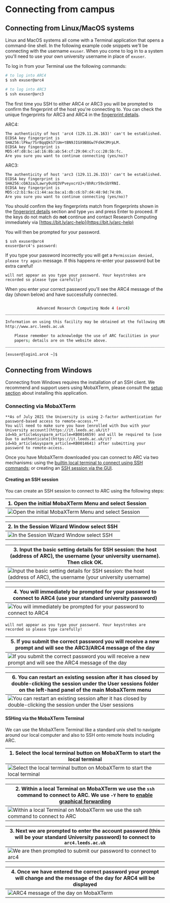 # Connecting from campus

## Connecting from Linux/MacOS systems

Linux and MacOS systems all come with a Terminal application that opens a command-line shell. In the following example code snippets we'll be connecting with the username `exuser`. When you come to log in to a system you'll need to use your own university username in place of `exuser`.

To log in from your Terminal use the following commands:

```bash
# to log into ARC4
$ ssh exuser@arc4

# to log into ARC3
$ ssh exuser@arc3
```

The first time you SSH to either ARC4 or ARC3 you will be prompted to confirm the fingerprint of the host you're connecting to. You can check the unique fingerprints for ARC3 and ARC4 in the [fingerprint details](./fingerprint-details).

ARC4:

```
The authenticity of host 'arc4 (129.11.26.163)' can't be established.
ECDSA key fingerprint is SHA256:lPkw/7SrBqqQkS7lUm+tBN9JIGX9B8Gw7FdkK3MrpLM.
ECDSA key fingerprint is MD5:4f:d8:bc:ad:16:8b:ab:54:cf:29:04:c7:cc:20:5b:fc.
Are you sure you want to continue connecting (yes/no)?
```

ARC3:

```
The authenticity of host 'arc3 (129.11.26.153)' can't be established.
ECDSA key fingerprint is SHA256:cOA3zaJLawry0uVQ3VPveyxcrUJ+/8hRcr59xSbYRNI.
ECDSA key fingerprint is MD5:c2:b1:9a:c1:44:aa:ba:a1:db:c6:b7:d4:48:9d:74:89.
Are you sure you want to continue connecting (yes/no)?
```

You should confirm the key fingerprints match from fingerprints shown in the [fingerprint details](./fingerprint-details) section and type `yes` and press Enter to proceed.
If the keys do not match do **not** continue and contact Research Computing immediately via [https://bit.ly/arc-help](https://bit.ly/arc-help)

You will then be prompted for your password.

```
$ ssh exuser@arc4
exuser@arc4's password:
```

If you type your password incorrectly you will get a `Permission denied, please try again` message.
If this happens re-enter your password but be extra careful!

```{note} For security placeholder characters (like an asterisk)
will not appear as you type your password. Your keystrokes are recorded so please type carefully!
```

When you enter your correct password you'll see the ARC4 message of the day (shown below) and have successfully connected.

```bash

              Advanced Research Computing Node 4 (arc4)
________________________________________________________________________

Information on using this facility may be obtained at the following URL:
http://www.arc.leeds.ac.uk

    Please remember to acknowledge the use of ARC facilities in your
    papers; details are on the website above.
________________________________________________________________________

[exuser@login1.arc4 ~]$
```

## Connecting from Windows

Connecting from Windows requires the installation of an SSH client. We recommend and support users using MobaXTerm, please consult the [setup section](../logon.html#installing-mobaxterm) about installing this application.

### Connecting via MobaXTerm

```{warning}
**As of July 2021 the University is using 2-factor authentication for password-based access to remote-access.**
You will need to make sure you have [enrolled with Duo with your University account](https://it.leeds.ac.uk/it?id=kb_article&sysparm_article=KB0014659) and will be required to [use Duo to authenticate](https://it.leeds.ac.uk/it?id=kb_article&sysparm_article=KB0014641) after submitting your password to remote-access.
```

Once you have MobaXTerm downloaded you can connect to ARC via two mechanisms: using the [builtin local terminal to connect using SSH commands](#using-the-mobaxterm-terminal); or creating an [SSH session via the GUI](#creating-an-ssh-session).

#### Creating an SSH session

You can create an SSH session to connect to ARC using the following steps:

| 1. Open the initial MobaXTerm Menu and select Session                                                  |
| ------------------------------------------------------------------------------------------------------ |
| ![Open the initial MobaXTerm Menu and select Session](../../assets/img/logon/offcampus/mobaXTerm1.png) |

| 2. In the Session Wizard Window select SSH                                                  |
| ------------------------------------------------------------------------------------------- |
| ![In the Session Wizard Window select SSH](../../assets/img/logon/offcampus/mobaXTerm2.png) |

| 3. Input the basic setting details for SSH session: the host (address of ARC), the username (your university username). Then click OK.                                  |
| ----------------------------------------------------------------------------------------------------------------------------------------------------------------------- |
| ![Input the basic setting details for SSH session: the host (address of ARC), the username (your university username)](../../assets/img/logon/offcampus/mobaXTerm3.png) |

| 4. You will immediately be prompted for your password to connect to ARC4 (use your standard university password)                       |
| -------------------------------------------------------------------------------------------------------------------------------------- |
| ![You will immediately be prompted for your password to connect to ARC4](../../assets/img/logon/campus/mobaXTerm-session-password.png) |

```{note} For security placeholder characters
will not appear as you type your password. Your keystrokes are recorded so please type carefully!
```

| 5. If you submit the correct password you will receive a new prompt and will see the ARC3/ARC4 message of the day                                                            |
| ----------------------------------------------------------------------------------------------------------------------------------------------------------------------- |
| ![If you submit the correct password you will receive a new prompt and will see the ARC4 message of the day ](../../assets/img/logon/campus/mobaXTerm-session-motd.png) |

| 6. You can restart an existing session after it has closed by double-clicking the session under the User sessions folder on the left-hand panel of the main MobaXTerm menu |
| -------------------------------------------------------------------------------------------------------------------------------------------------------------------------- |
| ![You can restart an existing session after it has closed by double-clicking the session under the User sessions](../../assets/img/logon/offcampus/mobaXTerm9.png)         |

#### SSHing via the MobaXTerm Terminal

We can use the MobaXTerm Terminal like a standard unix shell to navigate around our local computer and also to SSH onto remote hosts including ARC.

| 1. Select the local terminal button on MobaXTerm to start the local terminal                                                |
| --------------------------------------------------------------------------------------------------------------------------- |
| ![Select the local terminal button on MobaXTerm to start the local terminal](../../assets/img/logon/offcampus/mobaSSH6.png) |

| 2. Within a local Terminal on MobaXTerm we use the `ssh` command to connect to ARC. We use `-Y` here to [enable graphical forwarding](./x11-graphics) |
| ----------------------------------------------------------------------------------------------------------------------------------------------------- |
| ![Within a local Terminal on MobaXTerm we use the `ssh` command to connect to ARC](../../assets/img/logon/campus/mobaSSH-ssh-cmd.png)                 |

| 3. Next we are prompted to enter the account password (this will be your standard University password) to connect to `arc4.leeds.ac.uk` |
| --------------------------------------------------------------------------------------------------------------------------------------- |
| ![We are then prompted to submit our password to connect to arc4](../../assets/img/logon/campus/mobaSSH-ssh-password.png)               |

| 4. Once we have entered the correct password your prompt will change and the message of the day for ARC4 will be displayed |
| -------------------------------------------------------------------------------------------------------------------------- |
| ![ARC4 message of the day on MobaXTerm](../../assets/img/logon/campus/mobaSSH-ssh-motd.png)                                |
